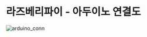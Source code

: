 # 라즈베리파이 - 아두이노 연결도

![arduino_conn](https://github.com/smart-daepa/arduino/assets/120733105/8eb851e7-87dc-45ab-aa77-a67d84db1de4)

